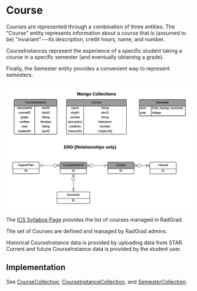 # Course

Courses are represented through a combination of three entities.  The "Course" entity represents information about a course that is (assumed to be) "invariant"---its description, credit hours, name, and number.
 
CourseInstances represent the experience of a specific student taking a course in a specific semester (and eventually obtaining a grade).  

Finally, the Semester entity provides a convenient way to represent semesters.

<img src="images/Course.png" width="600px">

The [ICS Syllabus Page](http://courses.ics.hawaii.edu/syllabuses/) provides the list of courses managed in RadGrad.

The set of Courses are defined and managed by RadGrad admins. 

Historical CourseInstance data is provided by uploading data from STAR. Current and future CourseInstance data is provided by the student user.

## Implementation

See [CourseCollection](https://philipmjohnson.gitbooks.io/radgrad-manual/content/api/jsdocs/module-Course-CourseCollection.html), [CourseInstanceCollection](https://philipmjohnson.gitbooks.io/radgrad-manual/content/api/jsdocs/module-CourseInstance-CourseInstanceCollection.html), and [SemesterCollection](https://philipmjohnson.gitbooks.io/radgrad-manual/content/api/jsdocs/module-Semester-SemesterCollection.html).